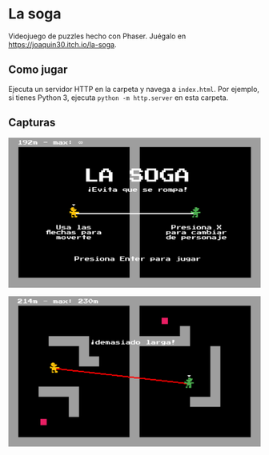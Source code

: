 # La soga

Videojuego de puzzles hecho con Phaser. Juégalo en <https://joaquin30.itch.io/la-soga>.

## Como jugar

Ejecuta un servidor HTTP en la carpeta y navega a `index.html`. Por ejemplo, si tienes Python 3, ejecuta `python -m http.server` en esta carpeta.

## Capturas

![Captura de Pantalla 1](art/shoot1.png)

![Captura de Pantalla 2](art/shoot2.png)
